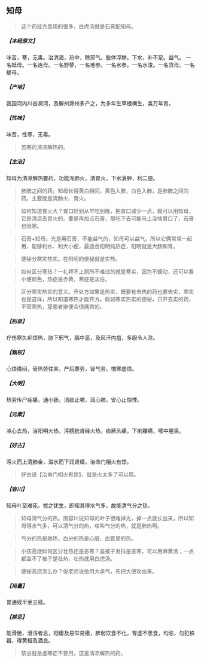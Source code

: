 ## 知母

> 这个药经方里用的很多，白虎汤就是石膏配知母。

##### 【本经原文】
味苦，寒，无毒。治消渴，热中，除邪气。肢体浮肿。下水，补不足。益气。
一名蚳母。一名连母。一名野蓼，一名地参。一名水参。一名水浚。一名货母。一名蝭母。
##### 【产地】
我国河内川谷濒河，及解州滁州多产之，为多年生草根横生，类万年青。
##### 【性味】
味苦，性寒，无毒。

> 苦寒药清凉解热的。

##### 【主治】
知母为清凉解热要药，功能泻肺火，清胃火，下水消肿，利二便。

> 肺脾之间的药。知母长得黄白相间，黄色入脾，白色入肺，是肺脾之间的药。主要就是清肺火、胃火。

> 如何知道胃火大？胃口好到从早吃到晚，把胃口减少一点，就可以用知母，它是清凉去胃火的。要是再加点石膏，那吃下去可能马上没啥胃口了，石膏也很寒。

> 石膏+知母。光是用石膏，不能益气的，知母可以益气。所以它俩常常一起用，能够利水、利大小便，最适合阳明纯热症，阳明就是大肠和胃。

> 便秘分寒实热实。在阳明的便秘就是实热。

> 如何区分寒热？一礼拜不上厕所不难过的就是寒实，因为不蠕动，还可以看小便颜色，热症是赤黄，寒症是淡白。

> 区分寒实热实的意义。开处方如果是热实，既要有去热的药也要去实，寒实也是这样，所以知道寒热才能开方。假如寒实热实的便秘，只开去实的药，不管寒热，那患者排便会很痛苦的。

##### 【别录】
疗伤寒久疟烦热，胁下邪气，膈中恶，及风汗内疽，多服令人泄。
##### 【甄权】
心烦燥闷，骨热劳往来，产后蓐劳，肾气劳。憎寒虚烦。
##### 【大明】
热劳传尸疰痛，通小肠，消痰止嗽，润心肺，安心止惊悸。
##### 【元素】
凉心去热，治阳明火热，泻膀胱肾经火热，痰厥头痛，下痢腰痛，喉中腥臭。
##### 【好古】
泻火而上清肺金，滋水而下润肾燥，治命门相火有馀。

> 好古说【治命门相火有馀】，就是火太多了可以用。

##### 【容川】
知母叶至难死。拔之犹生，即知其得水气多，故能清气分之热。

> 知母清气分的热。唐容川说知母的叶子很难掉光，掉一点就长出来，所以知母得水气多，可以清气分的热，啥叫气分的热，就是肺热啊。

> 气分的热是肺热，血分的热是心脏、血管里的热。

> 小孩高烧如何区分壮热还是恶寒？盖被子发抖是恶寒，可以用麻黄汤；一点都盖不了被子是壮热，壮热就用白虎汤。

> 便秘高烧怎么办？倪老师说他用大承气，先把大便攻出来。

##### 【用量】
普通钱半至三钱。
##### 【禁忌】
能滑肠，泄泻者忌，阳痿及易举易痿，脾弱饮食不化，胃虚不思食，均忌，勿犯铁器，得黄相及酒良。

> 禁忌就是虚寒症不要用，这是清凉解热的药。